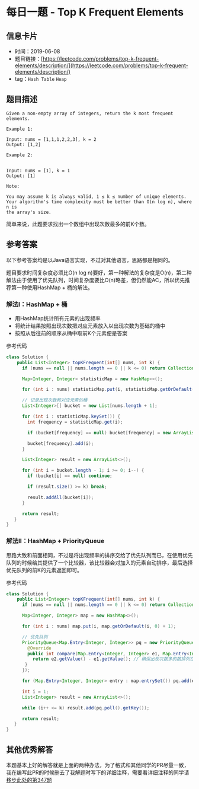 # 每日一题 - Top K Frequent Elements

## 信息卡片

* 时间：2019-06-08
* 题目链接：[https://leetcode.com/problems/top-k-frequent-elements/description/](https://leetcode.com/problems/top-k-frequent-elements/description/)
* tag：`Hash Table` `Heap`

## 题目描述

```text
Given a non-empty array of integers, return the k most frequent elements.

Example 1:

Input: nums = [1,1,1,2,2,3], k = 2
Output: [1,2]

Example 2:


Input: nums = [1], k = 1
Output: [1] 

Note:  

You may assume k is always valid, 1 ≤ k ≤ number of unique elements.
Your algorithm's time complexity must be better than O(n log n), where n is
the array's size.
```

简单来说，此题要求找出一个数组中出现次数最多的前K个数。

## 参考答案

以下参考答案均是以Java语言实现，不过对其他语言，思路都是相同的。

题目要求时间复杂度必须比O\(n log n\)要好，第一种解法的复杂度是O\(n\)，第二种解法由于使用了优先队列，时间复杂度要比O\(n\)略差，但仍然能AC，所以优先推荐第一种使用HashMap + 桶的解法。

### 解法I：HashMap + 桶

* 用HashMap统计所有元素的出现频率
* 将统计结果按照出现次数把对应元素放入以出现次数为基础的桶中
* 按照从后往前的顺序从桶中取前K个元素便是答案

参考代码

```java
class Solution {
    public List<Integer> topKFrequent(int[] nums, int k) {
      if (nums == null || nums.length == 0 || k <= 0) return Collections.emptyList();

      Map<Integer, Integer> statisticMap = new HashMap<>();

      for (int i : nums) statisticMap.put(i, statisticMap.getOrDefault(i, 0) + 1);

      // 记录出现次数和对应元素的桶
      List<Integer>[] bucket = new List[nums.length + 1];

      for (int i : statisticMap.keySet()) {
        int frequency = statisticMap.get(i);

        if (bucket[frequency] == null) bucket[frequency] = new ArrayList<Integer>();

        bucket[frequency].add(i);
      }

      List<Integer> result = new ArrayList<>();

      for (int i = bucket.length - 1; i >= 0; i--) {
        if (bucket[i] == null) continue;

        if (result.size() >= k) break;

        result.addAll(bucket[i]);
      }

      return result;
   }
}
```

### 解法II：HashMap + PriorityQueue

思路大致和前面相同，不过是将出现频率的排序交给了优先队列而已，在使用优先队列的时候给其提供了一个比较器，该比较器会对加入的元素自动排序，最后选择优先队列的前K的元素返回即可。

参考代码

```java
class Solution {
    public List<Integer> topKFrequent(int[] nums, int k) {
      if (nums == null || nums.length == 0 || k <= 0) return Collections.emptyList();

      Map<Integer, Integer> map = new HashMap<>();

      for (int i : nums) map.put(i, map.getOrDefault(i, 0) + 1);

      // 优先队列
      PriorityQueue<Map.Entry<Integer, Integer>> pq = new PriorityQueue<>(new Comparator<Map.Entry<Integer, Integer>>() {
        @Override
        public int compare(Map.Entry<Integer, Integer> e1, Map.Entry<Integer, Integer> e2) {
          return e2.getValue() - e1.getValue(); // 确保出现次数多的数排列在队列的前面
       }
      });

      for (Map.Entry<Integer, Integer> entry : map.entrySet()) pq.add(entry);

      int i = 1;
      List<Integer> result = new ArrayList<>();

      while (i++ <= k) result.add(pq.poll().getKey());

      return result;
   }
}
```

## 其他优秀解答

本题基本上好的解答就是上面的两种办法，为了格式和其他同学的PR尽量一致，我在编写此PR的时候删去了我解题时写下的详细注释，需要看详细注释的同学请[移步此处的第347题](https://github.com/jsycdut/leetcode/tree/master/practice/leetcode/301-400)

